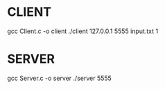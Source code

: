 # CLIENT
gcc Client.c -o client
./client 127.0.0.1 5555 input.txt 1


# SERVER
gcc Server.c -o server
./server 5555
